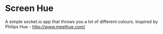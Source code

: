Screen Hue
==========

A simple socket.io app that throws you a lot of different colours.
Inspired by Philips Hue - http://www.meethue.com/